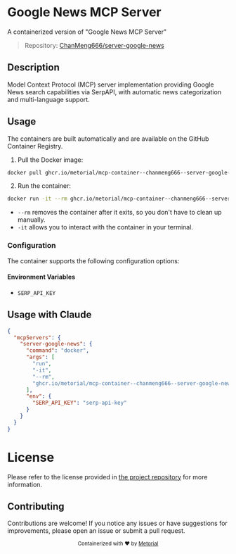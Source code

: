 
# Google News MCP Server

A containerized version of "Google News MCP Server"

> Repository: [ChanMeng666/server-google-news](https://github.com/ChanMeng666/server-google-news)

## Description

Model Context Protocol (MCP) server implementation providing Google News search capabilities via SerpAPI, with automatic news categorization and multi-language support.


## Usage

The containers are built automatically and are available on the GitHub Container Registry.

1. Pull the Docker image:

```bash
docker pull ghcr.io/metorial/mcp-container--chanmeng666--server-google-news--server-google-news
```

2. Run the container:

```bash
docker run -it --rm ghcr.io/metorial/mcp-container--chanmeng666--server-google-news--server-google-news 
```

- `--rm` removes the container after it exits, so you don't have to clean up manually.
- `-it` allows you to interact with the container in your terminal.


### Configuration

The container supports the following configuration options:




#### Environment Variables

- `SERP_API_KEY`




## Usage with Claude

```json
{
  "mcpServers": {
    "server-google-news": {
      "command": "docker",
      "args": [
        "run",
        "-it",
        "--rm",
        "ghcr.io/metorial/mcp-container--chanmeng666--server-google-news--server-google-news"
      ],
      "env": {
        "SERP_API_KEY": "serp-api-key"
      }
    }
  }
}
```

# License

Please refer to the license provided in [the project repository](https://github.com/ChanMeng666/server-google-news) for more information.

## Contributing

Contributions are welcome! If you notice any issues or have suggestions for improvements, please open an issue or submit a pull request.

<div align="center">
  <sub>Containerized with ❤️ by <a href="https://metorial.com">Metorial</a></sub>
</div>
  